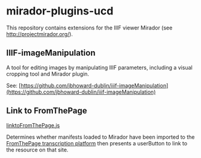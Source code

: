 # mirador-plugins-ucd

This repository contains extensions for the IIIF viewer Mirador (see http://projectmirador.org/).

## IIIF-imageManipulation

A tool for editing images by manipulating IIIF parameters, including a visual cropping tool and Mirador plugin.

See: [https://github.com/jbhoward-dublin/iiif-imageManipulation](https://github.com/jbhoward-dublin/iiif-imageManipulation)

## Link to FromThePage 

[linktoFromThePage.js](https://github.com/jbhoward-dublin/mirador-plugins-ucd/tree/master/linktoFromThePage)

Determines whether manifests loaded to Mirador have been imported to the [FromThePage transcription platform](http://fromthepage.com/) then presents a userButton to link to the resource on that site.

